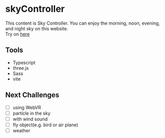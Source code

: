 # skyController

This content is Sky Controller. You can enjoy the morning, noon, evening, and night sky on this website.<br>
Try on [here](https://edison-garden.tokyo/skycontroller/)

## Tools
- Typescript
- three.js
- Sass
- vite

## Next Challenges

- [ ] using WebVR
- [ ] particle in the sky
- [ ] with wind sound
- [ ] fly object(e.g. bird or air plane)
- [ ] weather
